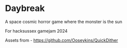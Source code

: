 # Daybreak
A space cosmic horror game where the monster is the sun

For hacksussex gamejam 2024


Assets from - https://github.com/Ooseykins/QuickDither
